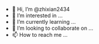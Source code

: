 - 👋 Hi, I’m @zhixian2434
- 👀 I’m interested in ...
- 🌱 I’m currently learning ...
- 💞️ I’m looking to collaborate on ...
- 📫 How to reach me ...

<!---
zhixian2434/zhixian2434 is a ✨ special ✨ repository because its `README.md` (this file) appears on your GitHub profile.
You can click the Preview link to take a look at your changes.
--->

